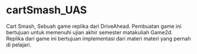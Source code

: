 # cartSmash_UAS
Cart Smash, Sebuah game replika dari DriveAhead. Pembuatan game ini bertujuan untuk memenuhi ujian akhir semester matakuliah Game2d. Replika dari game ini bertujuan implementasi dari materi materi yang pernah di pelajari.

